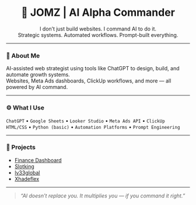 <h1 align="center">🧠 JOMZ | AI Alpha Commander</h1>
<p align="center">
  I don’t just build websites. I command AI to do it.  
  <br/>Strategic systems. Automated workflows. Prompt-built everything.
</p>

---

### 🧠 About Me
AI-assisted web strategist using tools like ChatGPT to design, build, and automate growth systems.  
Websites, Meta Ads dashboards, ClickUp workflows, and more — all powered by AI command.

---

### ⚙️ What I Use
`ChatGPT` • `Google Sheets` • `Looker Studio` • `Meta Ads API` • `ClickUp`  
`HTML/CSS` • `Python (basic)` • `Automation Platforms` • `Prompt Engineering`

---

### 🚀 Projects
- [Finance Dashboard](https://github.com/docjom1/finance_dashboard)
- [Slotking](https://github.com/docjom1/Slotking)
- [lv33global](https://github.com/docjom1/lv33global)
- [Xhadeflex](https://github.com/docjom1/xhadeflex)

---

> _“AI doesn’t replace you. It multiplies you — if you command it right.”_

